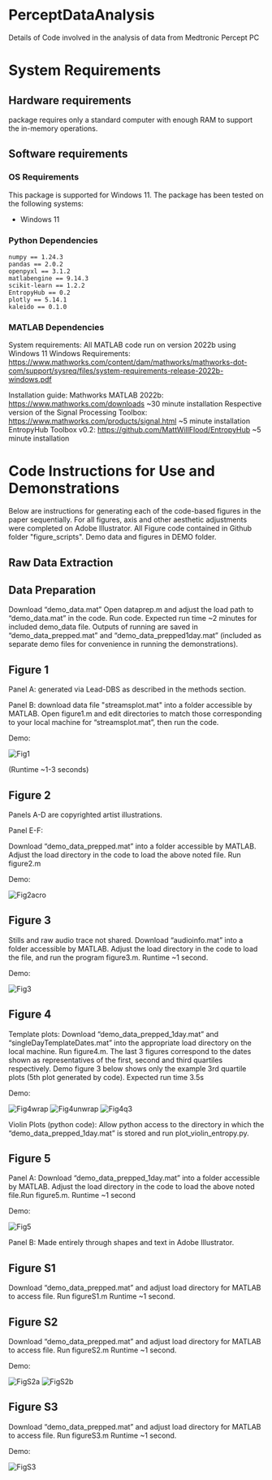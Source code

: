 # PerceptDataAnalysis
Details of Code involved in the analysis of data from Medtronic Percept PC


# System Requirements
## Hardware requirements
package requires only a standard computer with enough RAM to support the in-memory operations.

## Software requirements
### OS Requirements
This package is supported for Windows 11. The package has been tested on the following systems:
+ Windows 11

### Python Dependencies
```
numpy == 1.24.3
pandas == 2.0.2
openpyxl == 3.1.2
matlabengine == 9.14.3
scikit-learn == 1.2.2
EntropyHub == 0.2
plotly == 5.14.1
kaleido == 0.1.0
```

### MATLAB Dependencies

System requirements:
All MATLAB code run on version 2022b using Windows 11
Windows Requirements: https://www.mathworks.com/content/dam/mathworks/mathworks-dot-com/support/sysreq/files/system-requirements-release-2022b-windows.pdf

Installation guide:
Mathworks MATLAB 2022b: https://www.mathworks.com/downloads
    ~30 minute installation
Respective version of the Signal Processing Toolbox: https://www.mathworks.com/products/signal.html
    ~5 minute installation
EntropyHub Toolbox v0.2: https://github.com/MattWillFlood/EntropyHub
    ~5 minute installation
    

# Code Instructions for Use and Demonstrations
Below are instructions for generating each of the code-based figures in the paper sequentially. For all figures, axis and other aesthetic adjustments were completed on Adobe Illustrator. All Figure code contained in Github folder "figure_scripts". Demo data and figures in DEMO folder.

## Raw Data Extraction

## Data Preparation

Download “demo_data.mat” Open dataprep.m and adjust the load path to “demo_data.mat” in the code. Run code. Expected run time ~2 minutes for included demo_data file. Outputs of running are saved in “demo_data_prepped.mat” and “demo_data_prepped1day.mat” (included as separate demo files for convenience in running the demonstrations). 

## Figure 1
Panel A: generated via Lead-DBS as described in the methods section.

Panel B: download data file "streamsplot.mat" into a folder accessible by MATLAB. Open figure1.m and edit directories to match those corresponding to your local machine for “streamsplot.mat”, then run the code. 


Demo:

![Fig1](DEMO/Figures/fig1.png)
 


(Runtime ~1-3 seconds)



## Figure 2

Panels A-D are copyrighted artist illustrations.

Panel E-F:

Download “demo_data_prepped.mat” into a folder accessible by MATLAB. Adjust the load directory in the code to load the above noted file. Run figure2.m

Demo:

![Fig2acro](DEMO/Figures/fig2acro.png)



## Figure 3

Stills and raw audio trace not shared. Download “audioinfo.mat” into a folder accessible by MATLAB. Adjust the load directory in the code to load the file, and run the program figure3.m. Runtime ~1 second. 

Demo:

![Fig3](DEMO/Figures/fig3audio.png)


## Figure 4
Template plots: Download “demo_data_prepped_1day.mat” and “singleDayTemplateDates.mat” into the appropriate load directory on the local machine. Run figure4.m. The last 3 figures correspond to the dates shown as representatives of the first, second and third quartiles respectively. Demo figure 3 below shows only the example 3rd quartile plots (5th plot generated by code). Expected run time 3.5s

Demo:

![Fig4wrap](DEMO/Figures/fig4avgwrap.png)
![Fig4unwrap](DEMO/Figures/fig4avgunwrap.png)
![Fig4q3](DEMO/Figures/fig4sd3q.png)




Violin Plots (python code): Allow python access to the directory in which the  “demo_data_prepped_1day.mat” is stored and run plot_violin_entropy.py.

## Figure 5
Panel A: Download “demo_data_prepped_1day.mat” into a folder accessible by MATLAB. Adjust the load directory in the code to load the above noted file.Run figure5.m. Runtime ~1 second

Demo:

![Fig5](DEMO/Figures/figure5.png)




Panel B: Made entirely through shapes and text in Adobe Illustrator.




## Figure S1
Download “demo_data_prepped.mat” and adjust load directory for MATLAB to access file. Run figureS1.m Runtime ~1 second.


## Figure S2
Download “demo_data_prepped.mat” and adjust load directory for MATLAB to access file. Run figureS2.m Runtime ~1 second.

Demo:

![FigS2a](DEMO/Figures/figureS2a.png)
![FigS2b](DEMO/Figures/figureS2b.png)


## Figure S3
Download “demo_data_prepped.mat” and adjust load directory for MATLAB to access file. Run figureS3.m Runtime ~1 second.

Demo:

![FigS3](DEMO/Figures/figureS3.png)


